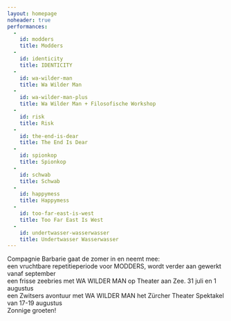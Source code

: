 ```yaml
---
layout: homepage
noheader: true
performances:
  -
    id: modders
    title: Modders
  -
    id: identicity
    title: IDENTICITY
  -
    id: wa-wilder-man
    title: Wa Wilder Man
  -
    id: wa-wilder-man-plus
    title: Wa Wilder Man + Filosofische Workshop
  -
    id: risk
    title: Risk
  -
    id: the-end-is-dear
    title: The End Is Dear
  -
    id: spionkop
    title: Spionkop
  -
    id: schwab
    title: Schwab
  -
    id: happymess
    title: Happymess
  -
    id: too-far-east-is-west
    title: Too Far East Is West
  -
    id: undertwasser-wasserwasser
    title: Undertwasser Wasserwasser
---
```


Compagnie Barbarie gaat de zomer in en neemt mee:<br>
een vruchtbare repetitieperiode voor MODDERS, wordt verder aan gewerkt vanaf september <br>
een frisse zeebries met WA WILDER MAN op Theater aan Zee. 31 juli en 1 augustus <br>
een Zwitsers avontuur met WA WILDER MAN het Zürcher Theater Spektakel van 17-19 augustus <br>
Zonnige groeten! <br>


